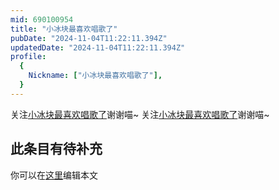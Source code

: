 ```yaml
---
mid: 690100954
title: "小冰块最喜欢唱歌了"
pubDate: "2024-11-04T11:22:11.394Z"
updatedDate: "2024-11-04T11:22:11.394Z"
profile:
  {
    Nickname: ["小冰块最喜欢唱歌了"],
  }
---
```


关注[小冰块最喜欢唱歌了](https://space.bilibili.com/690100954)谢谢喵~ 关注[小冰块最喜欢唱歌了](https://space.bilibili.com/690100954)谢谢喵~

## 此条目有待补充
你可以在[这里](https://github.com/Yuhanawa/VTuber.ICU-Content/edit/master/v/小冰块最喜欢唱歌了/index.md)编辑本文
